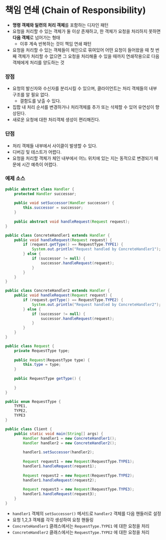 # 책임 연쇄 (Chain of Responsibility)
* **명령 객체와 일련의 처리 객체**를 포함하는 디자인 패턴
* 요청을 처리할 수 있는 객체가 둘 이상 존재하고, 한 객체가 요청을 처리하지 못하면 **다음 객체**로 넘어가는 형태
  * 이후 계속 반복하는 것이 책임 연쇄 패턴
* 요청을 처리할 수 있는 객체들이 체인으로 묶여있어 어떤 요청이 들어왔을 때 첫 번째 객체가 처리할 수 없으면 그 요청을 처리해줄 수 있을 때까지 연쇄작용으로 다음 객체에게 처리를 양도하는 것
### 장점
* 요청의 발신자와 수신자를 분리시킬 수 있으며, 클라이언트는 처리 객체들의 내부 구조를 알 필요 없다.
  * 결함도를 낮출 수 있다.
* 집합 내 처리 순서를 변경하거나 처리객체를 추가 또는 삭제할 수 있어 유연성이 향상된다.
* 새로운 요청에 대한 처리객체 생성이 편리해진다.
### 단점
* 처리 객체들 내부에서 사이클이 발생할 수 있다.
* 디버깅 및 테스트가 어렵다.
* 요청을 처리할 객체가 체인 내부에서 어느 위치에 있는 지는 동적으로 변경되기 때문에 시간 예측이 어렵다.
### 예제 소스
```java
public abstract class Handler {
	protected Handler successor;
	
	public void setSuccessor(Handler successor) {
		this.successor = successor;
	}
	
	public abstract void handleRequest(Request request);
}

public class ConcreteHandler1 extends Handler {
	public void handleRequest(Request request) {
		if (request.getType() == RequestType.TYPE1) {
			System.out.println("Request handled by ConcreteHandler1");
		} else {
			if (successor != null) {
				successor.handleRequest(request);
			}
		}
	}
}

public class ConcreteHandler2 extends Handler {
	public void handleRequest(Request request) {
		if (request.getType() == RequestType.TYPE2) {
			System.out.println("Request handled by ConcreteHandler2");
		} else {
			if (successor != null) {
				successor.handleRequest(request);
			}
		}
	}
}

public class Request {
	private RequestType type;
	
	public Request(RequestType type) {
		this.type = type;
	}
	
	public RequestType getType() {
		
	}
}

public enum RequestType {
	TYPE1,
	TYPE2,
	TYPE3
}

public class Client {
	public static void main(String[] args) {
		Handler handler1 = new ConcreteHandler1();
		Handler handler2 = new ConcreteHandler2();
		
		handler1.setSuccessor(handler2);
		
		Request request1 = new Request(RequestType.TYPE1);
		handler1.handleRequest(request1);
		
		Request request2 = new Request(RequestType.TYPE2);
		handler1.handleRequest(request2);
		
		Request request3 = new Request(RequestType.TYPE3);
		handler1.handleRequest(request3);
	}
}
```
* `handler1` 객체의 `setSuccessor()` 메서드로 `handler2` 객체를 다음 핸들러로 설정
* 요청 1,2,3 객체를 각각 생성하여 요청 핸들링
* `ConcreteHandler1` 클래스에서는 `RequestType.TYPE1` 에 대한 요청을 처리
* `ConcreteHandler2` 클래스에서는 `RequestType.TYPE2` 에 대한 요청을 처리
